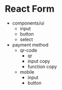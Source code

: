 # React Form
- components/ui
  - input
  - button
  - select
- payment method
  - qr-code
    - qr
    - input copy
    - function copy
  - mobile
    - input
    - button
